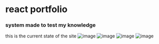 # react portfolio
 
### system made to test my knowledge

this is the current state of the site
![image](https://user-images.githubusercontent.com/61758357/161410424-1949f1d2-0b52-445d-bf1e-0e051b2d8b79.png)
![image](https://user-images.githubusercontent.com/61758357/161464520-b0182b48-eead-4638-8eaa-393e0e79ed03.png)
![image](https://user-images.githubusercontent.com/61758357/161464561-bcc836e1-6157-4cd3-8271-ea2656354ce8.png)
![image](https://user-images.githubusercontent.com/61758357/161464608-844b1566-1c13-4941-a8f6-f4b07290e9ed.png)





